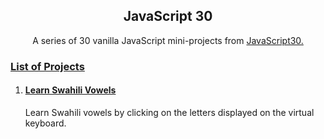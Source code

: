 <div align="center">
   <h2>JavaScript 30</h2>
   <p>A series of 30 vanilla JavaScript mini-projects from <a href="https://javascript30.com/"/>JavaScript30.</p>
</div>

### List of Projects
1. #### [Learn Swahili Vowels](#learn-swahili-vowels)
   Learn Swahili vowels by clicking on the letters displayed on the virtual keyboard.
